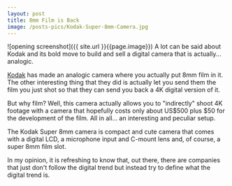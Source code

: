 ```yaml
---
layout: post
title: 8mm Film is Back
image: /posts-pics/Kodak-Super-8mm-Camera.jpg
---
```

![opening screenshot]({{ site.url }}{{page.image}})
A lot can be said about Kodak and its bold move to build and sell a digital camera
that is actually... analogic.

[Kodak](http://www.kodak.com/) has made an analogic camera where you actually put
8mm film in it. The other interesting thing that they did is actually let you send
them the film you just shot so that they can send you back a 4K digital version of it.

But why film? Well, this camera actually allows you to "indirectly" shoot 4K footage
with a camera that hopefully costs only about US$500 plus $50 for the development
of the film. All in all... an interesting and peculiar setup.

The Kodak Super 8mm camera is compact and cute camera that comes with a digital LCD, a microphone
input and C-mount lens and, of course, a super 8mm film slot.

In my opinion, it is refreshing to know that, out there, there are companies that
just don't follow the digital trend but instead try to define what the digital trend is.
